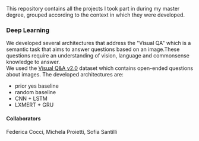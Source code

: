 This repository contains all the projects I took part in during my master degree, grouped according to the context in which they were developed.
### Deep Learning
We developed several architectures that address the "Visual QA" which is a semantic task that aims to answer questions based on an image.These questions require an understanding of vision, language and commonsense knowledge to answer.\
We used the [Visual Q&A v2.0](https://visualqa.org/download.html) dataset which contains open-ended questions about images.
The developed architectures are:
* prior yes baseline
* random baseline 
* CNN + LSTM 
* LXMERT + GRU

#### Collaborators
Federica Cocci, Michela Proietti, Sofia Santilli
